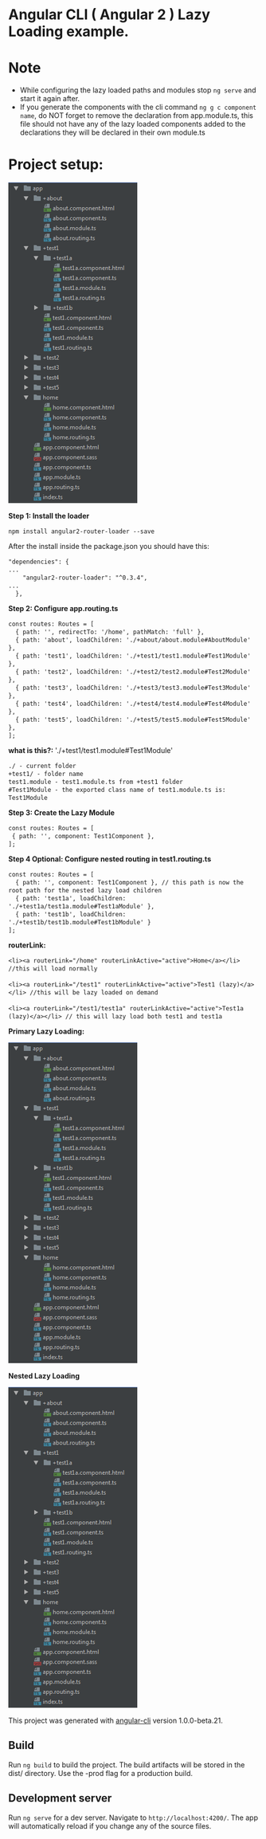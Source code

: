 # Angular CLI ( Angular 2 ) Lazy Loading example.

# Note
- While configuring the lazy loaded paths and modules stop `ng serve` and start it again after.
- If you generate the components with the cli command `ng g c component name`, do NOT forget to remove the declaration from app.module.ts, this file should not have any of the lazy loaded components added to the declarations they will be declared in their own module.ts

# Project setup:

![alt tag](https://github.com/virgil-av/Angular-CLI-lazy-load/blob/master/structure.PNG)


**Step 1: Install the loader**
```
npm install angular2-router-loader --save
```
After the install inside the package.json you should have this:

```
"dependencies": {
...
    "angular2-router-loader": "^0.3.4",
...
  },
```
**Step 2: Configure app.routing.ts**
```
const routes: Routes = [
  { path: '', redirectTo: '/home', pathMatch: 'full' },
  { path: 'about', loadChildren: './+about/about.module#AboutModule' },
  { path: 'test1', loadChildren: './+test1/test1.module#Test1Module' },
  { path: 'test2', loadChildren: './+test2/test2.module#Test2Module' },
  { path: 'test3', loadChildren: './+test3/test3.module#Test3Module' },
  { path: 'test4', loadChildren: './+test4/test4.module#Test4Module' },
  { path: 'test5', loadChildren: './+test5/test5.module#Test5Module' },
];
```
**what is this?:**
'./+test1/test1.module#Test1Module'
```
./ - current folder
+test1/ - folder name
test1.module - test1.module.ts from +test1 folder
#Test1Module - the exported class name of test1.module.ts is: Test1Module
```

**Step 3: Create the Lazy Module**
```
const routes: Routes = [
 { path: '', component: Test1Component },
];
```


**Step 4 Optional: Configure nested routing in test1.routing.ts**
```
const routes: Routes = [
  { path: '', component: Test1Component }, // this path is now the root path for the nested lazy load children
  { path: 'test1a', loadChildren: './+test1a/test1a.module#Test1aModule' },
  { path: 'test1b', loadChildren: './+test1b/test1b.module#Test1bModule' }
];
```
**routerLink:**
```
<li><a routerLink="/home" routerLinkActive="active">Home</a></li> //this will load normally

<li><a routerLink="/test1" routerLinkActive="active">Test1 (lazy)</a></li> //this will be lazy loaded on demand 

<li><a routerLink="/test1/test1a" routerLinkActive="active">Test1a (lazy)</a></li> // this will lazy load both test1 and test1a
```

**Primary Lazy Loading:**

![alt tag](https://github.com/virgil-av/Angular-CLI-lazy-load/blob/master/structure.PNG)


**Nested Lazy Loading**

![alt tag](https://github.com/virgil-av/Angular-CLI-lazy-load/blob/master/structure.PNG)




This project was generated with [angular-cli](https://github.com/angular/angular-cli) version 1.0.0-beta.21.

## Build
Run `ng build` to build the project. The build artifacts will be stored in the dist/ directory. Use the -prod flag for a production build.

## Development server
Run `ng serve` for a dev server. Navigate to `http://localhost:4200/`. The app will automatically reload if you change any of the source files.

